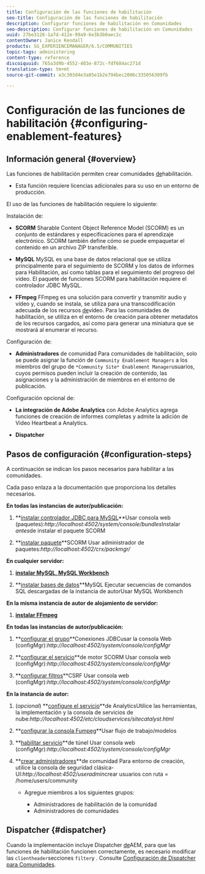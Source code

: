 ```yaml
---
title: Configuración de las funciones de habilitación
seo-title: Configuración de las funciones de habilitación
description: Configurar funciones de habilitación en Comunidades
seo-description: Configurar funciones de habilitación en Comunidades
uuid: 27be3128-1a7d-412e-99a9-6e3b3b0aec1c
contentOwner: Janice Kendall
products: SG_EXPERIENCEMANAGER/6.5/COMMUNITIES
topic-tags: administering
content-type: reference
discoiquuid: 765a3d9b-4552-403e-872c-fdf684ac271d
translation-type: tm+mt
source-git-commit: a3c303d4e3a85e1b2e794bec2006c335056309fb

---
```



# Configuración de las funciones de habilitación {#configuring-enablement-features}

## Información general {#overview}

Las funciones de habilitación permiten crear comunidades [de](overview.md#enablement-community)habilitación.

* Esta función requiere licencias adicionales para su uso en un entorno de producción.

El uso de las funciones de habilitación requiere lo siguiente:

Instalación de:

* **SCORM** Sharable Content Object Reference Model (SCORM) es un conjunto de estándares y especificaciones para el aprendizaje electrónico. SCORM también define cómo se puede empaquetar el contenido en un archivo ZIP transferible.

* **MySQL** MySQL es una base de datos relacional que se utiliza principalmente para el seguimiento de SCORM y los datos de informes para Habilitación, así como tablas para el seguimiento del progreso del video. El paquete de funciones SCORM para habilitación requiere el controlador JDBC MySQL.

* **FFmpeg** FFmpeg es una solución para convertir y transmitir audio y vídeo y, cuando se instala, se utiliza para una transcodificación adecuada de los recursos [de](../../help/sites-authoring/default-components-foundation.md#video)vídeo. Para las comunidades de habilitación, se utiliza en el entorno de creación para obtener metadatos de los recursos cargados, así como para generar una miniatura que se mostrará al enumerar el recurso.

Configuración de:

* **Administradores** de comunidad Para comunidades de habilitación, solo se puede asignar la función de `Community Enablement Managers` a los miembros del grupo de `*Community Site* Enablement Manager`usuarios, cuyos permisos pueden incluir la creación de contenido, las asignaciones y la administración de miembros en el entorno de publicación.

Configuración opcional de:

* **La integración de Adobe Analytics** con Adobe Analytics agrega funciones de creación de informes completas y admite la adición de Video Heartbeat a Analytics.

* **Dispatcher**

## Pasos de configuración {#configuration-steps}

A continuación se indican los pasos necesarios para habilitar a las comunidades.

Cada paso enlaza a la documentación que proporciona los detalles necesarios.

**En todas las instancias de autor/publicación:**

1. **[instalar controlador JDBC para MySQL](deploy-communities.md#jdbc-driver-for-mysql)**Usar consola web (paquetes):*http://localhost:4502/system/console/bundles*Instalar *antes*de instalar el paquete SCORM

1. **[instalar paquete](deploy-communities.md#scorm-package)**SCORM Usar administrador de paquetes:*http://localhost:4502/crx/packmgr/*

**En cualquier servidor:**

1. **[instalar MySQL, MySQL Workbench](mysql.md)**

1. **[instalar bases de datos](mysql.md#database-setup)**MySQL Ejecutar secuencias de comandos SQL descargadas de la instancia de autorUsar MySQL Workbench

**En la misma instancia de autor de alojamiento de servidor:**

1. **[instalar FFmpeg](ffmpeg.md)**

**En todas las instancias de autor/publicación:**

1. **[configurar el grupo](mysql.md#configure-jdbc-connections)**Conexiones JDBCusar la consola Web (configMgr):*http://localhost:4502/system/console/configMgr*

1. **[configurar el servicio](mysql.md#aem-communities-scormengine-service)**de motor SCORM Usar consola web (configMgr):*http://localhost:4502/system/console/configMgr*

1. **[configurar filtros](mysql.md#adobe-granite-csrf-filter)**CSRF Usar consola web (configMgr):*http://localhost:4502/system/console/configMgr*

**En la instancia de autor:**

1. (*opcional*) **[configure el servicio](analytics.md)**de AnalyticsUtilice las herramientas, la implementación y la consola de servicios de nube:*http://localhost:4502/etc/cloudservices/sitecatalyst.html*

1. **[configurar la consola Fumpeg](ffmpeg.md#configure-ffmpeg-transcoding-service)**Usar flujo de trabajo/modelos

1. **[habilitar servicio](deploy-communities.md#tunnel-service-on-author)**de túnel Usar consola web (configMgr):*http://localhost:4502/system/console/configMgr*

1. **[crear administradores](users.md#creating-community-members)**de comunidad Para entorno de creación, utilice la consola de seguridad clásica-UI:*http://localhost:4502/useradmin*crear usuarios con ruta = /home/users/community

   * Agregue miembros a los siguientes grupos:

      * Administradores de habilitación de la comunidad
      * Administradores de comunidades

## Dispatcher {#dispatcher}

Cuando la implementación incluye Dispatcher [de](https://helpx.adobe.com/experience-manager/dispatcher/using/dispatcher.html)AEM, para que las funciones de habilitación funcionen correctamente, es necesario modificar las `clientheader`secciones `filter`y . Consulte [Configuración de Dispatcher para Comunidades](dispatcher.md#enablement).
